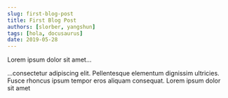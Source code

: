 ```yaml
---
slug: first-blog-post
title: First Blog Post
authors: [slorber, yangshun]
tags: [hola, docusaurus]
date: 2019-05-28
---
```


Lorem ipsum dolor sit amet...

<!-- truncate -->

...consectetur adipiscing elit. Pellentesque elementum dignissim ultricies. Fusce rhoncus ipsum tempor eros aliquam consequat. Lorem ipsum dolor sit amet
